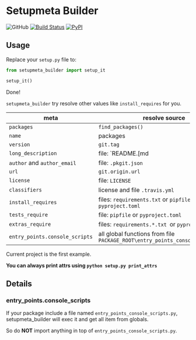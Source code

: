 # Setupmeta Builder

![GitHub](https://img.shields.io/github/license/Cologler/setupmeta_builder-python.svg)
[![Build Status](https://travis-ci.com/Cologler/setupmeta_builder-python.svg?branch=master)](https://travis-ci.com/Cologler/setupmeta_builder-python)
[![PyPI](https://img.shields.io/pypi/v/setupmeta_builder.svg)](https://pypi.org/project/setupmeta_builder/)

## Usage

Replace your `setup.py` file to:

```py
from setupmeta_builder import setup_it

setup_it()
```

Done!

`setupmeta_builder` try resolve other values like `install_requires` for you.

| meta                           | resolve source                                               |
| ------------------------------ | ------------------------------------------------------------ |
| `packages`                     | `find_packages()`                                            |
| `name`                         | packages                                                     |
| `version`                      | `git.tag`                                                    |
| `long_description`             | file: `README.[md|rst]`                                      |
| `author` and `author_email`    | file: `.pkgit.json`                                          |
| `url`                          | `git.origin.url`                                             |
| `license`                      | file: `LICENSE`                                              |
| `classifiers`                  | license and file `.travis.yml`                               |
| `install_requires`             | files: `requirements.txt` or `pipfile` or `pyproject.toml`   |
| `tests_require`                | file: `pipfile` or `pyproject.toml`                          |
| `extras_require`               | files: `requirements.*.txt `or `pyproject.toml`              |
| `entry_points.console_scripts` | all global functions from file `PACKAGE_ROOT\entry_points_console_scripts.py` |

Current project is the first example.

**You can always print attrs using `python setup.py print_attrs`**

## Details

### entry_points.console_scripts

If your package include a file named `entry_points_console_scripts.py`, setupmeta_builder will exec it and get all item from globals.

So do **NOT** import anything in top of `entry_points_console_scripts.py`.
